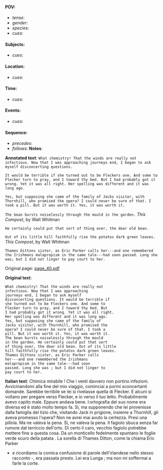 #### POV: 
  - *tense*:
  - *gender*:
  - *species*:
  - *cues*:
#### Subjects:
  - *cues*:
#### Location:
  - *cues*:
#### Time:
  - *cues*:
#### Events:
  - *cues*:
#### Sequence:
  - *precedes*: 
  - *follows*:
**Notes**:


**Annotated text**:
`What chemistry! That the winds are really not infectious. Now that I was approaching journeys end, I began to ask myself disconcerting questions.`

`It would be terrible if she turned out to be Fleckers one. And some to Flecker turn to pray, and I toward thy bed. But I had probably got it wrong. Yet it was all right. Her spelling was different and it was long ago.`

`Yes, but supposing she came of the family of Jacks visitor, with Thornhill, who promised the opera? I could never be sure of that. I took a pill. But it was worth it. Yes, it was worth it.`

`The bean bursts noiselessly through the mould in the garden.` _This Compost_, by Walt Whitman

`He certainly could put that sort of thing over, the dear old bean.`

`Out of its little hill faithfully rise the potatos dark green leaves.` _This Compost_, by Walt Whitman

`Thames Dittons sister, as Eric Parker calls her---and one remembered the Irishmans malapropism in the same tale---had soon passed. Long she was; but I did not linger to pay court to her.`


Original page:
[page_40.pdf](https://github.com/vigji/cainjb/blob/main/source_material/pages/page_40.pdf)

**Original text**:
```
What chemistry! That the winds are really not 
infectious. Now that I was approaching 
journeys end, I began to ask myself 
disconcerting questions. It would be terrible if 
she turned out to be Fleckers one. And some to 
Flecker turn to pray, and I toward thy bed. But 
I had probably got it wrong. Yet it was all right. 
Her spelling was different and it was long ago. 
Yes, but supposing she came of the family of 
Jacks visitor, with Thornhill, who promised the 
opera? I could never be sure of that. I took a 
pill. But it was worth it. Yes, it was worth it. 
The bean bursts noiselessly through the mould 
in the garden. He certainly could put that sort 
of thing over, the dear old bean. Out of its little 
hill faithfully rise the potatos dark green leaves. 
Thames Dittons sister, as Eric Parker calls 
her---and one remembered the Irishmans 
malapropism in the same tale---had soon 
passed. Long she was ; but I did not linger to 
pay court to her. 
```


**Italian text**:
Chimica mirabile ! Che i venti davvero non portino
infezioni. Avvicinandomi alla fine del mio viaggio,
cominciai a pormi sconcertanti domande. Sarebbe
terribile se lei si rivelasse quella di Flecker. E alcuni
si voltano per pregare verso Flecker, e io verso il tuo
letto. Probabilmente avevo capito male. Eppure andava
bene. l:ortografia del suo nome era diversa ed è
stato molto tempo fa. Sì, ma supponendo che lei provenisse
dalla famiglia del tizio che, visitando Jack in
prigione, insieme a Thornhill, gli aveva promesso l'opera?
Non ne avrei mai avuto la certezza. Presi una
pillola. Ma ne valeva la pena. Sì, ne valeva la pena. Il
fagiolo sbuca senza far rumore dal terriccio dell'orto.
Di certo il caro, vecchio fagiolo potrebbe mettere
fine a questa cosa. Da un monticello fedelmente
spuntano le foglie verde scuro della patata . La sorella
di Thames Ditton, come la chiama Eric Parker
- e ricordiamo la comica confusione di parole dell'irlandese
nello stesso racconto -, era passata presto.
Lei era Lunga ; ma non mi soffermai a farle la corte.

